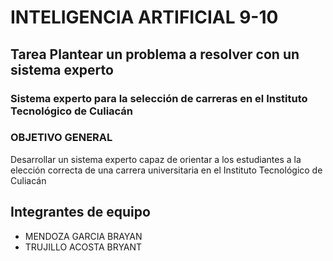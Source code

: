 <h1>INTELIGENCIA ARTIFICIAL 9-10</h1>

## Tarea Plantear un problema a resolver con un sistema experto

### Sistema experto para la selección de carreras en el Instituto Tecnológico de Culiacán

### OBJETIVO GENERAL
Desarrollar un sistema experto capaz de orientar a los estudiantes a la elección correcta de una carrera universitaria en el Instituto Tecnológico de Culiacán



<h2>Integrantes de equipo</h2>
<ul>
<li>MENDOZA GARCIA BRAYAN</li>
<li>TRUJILLO ACOSTA BRYANT </li>
</ul>
